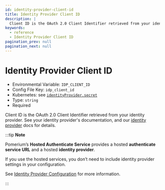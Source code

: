 ```yaml
---
id: identity-provider-client-id
title: Identity Provider Client ID
description: |
  Client ID is the OAuth 2.0 Client Identifier retrieved from your identity provider.
keywords:
  - reference
  - Identity Provider Client ID
pagination_prev: null
pagination_next: null
---
```


# Identity Provider Client ID

- Environmental Variable: `IDP_CLIENT_ID`
- Config File Key: `idp_client_id`
- Kubernetes: see [`identityProvider.secret`](/docs/deploying/k8s/reference#identityprovider)
- Type: `string`
- Required

Client ID is the OAuth 2.0 Client Identifier retrieved from your identity provider. See your identity provider's documentation, and our [identity provider](/docs/identity-providers/) docs for details.

:::tip **Note**

Pomerium’s **Hosted Authenticate Service** provides a hosted **authenticate service URL** and a hosted **identity provider**. 

If you use the hosted services, you don’t need to include identity provider settings in your configuration. 

See [Identity Provider Configuration](/docs/identity-providers#hosted-identity-provider) for more information.

:::

